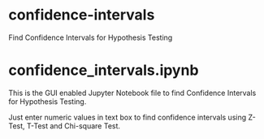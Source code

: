 # confidence-intervals
Find Confidence Intervals for Hypothesis Testing

# confidence_intervals.ipynb
This is the GUI enabled Jupyter Notebook file to find Confidence Intervals for Hypothesis Testing.

Just enter numeric values in text box to find confidence intervals using Z-Test, T-Test and Chi-square Test.

